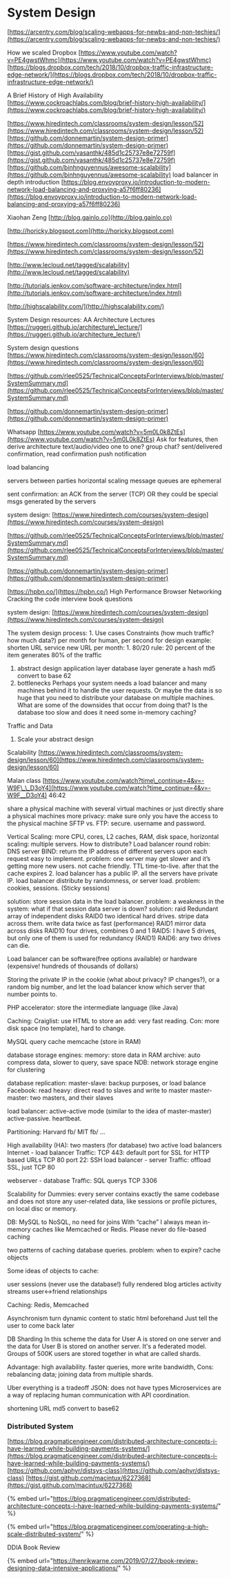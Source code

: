 # System Design

[https://arcentry.com/blog/scaling-webapps-for-newbs-and-non-techies/](https://arcentry.com/blog/scaling-webapps-for-newbs-and-non-techies/)

How we scaled Dropbox [https://www.youtube.com/watch?v=PE4gwstWhmc](https://www.youtube.com/watch?v=PE4gwstWhmc) [https://blogs.dropbox.com/tech/2018/10/dropbox-traffic-infrastructure-edge-network/](https://blogs.dropbox.com/tech/2018/10/dropbox-traffic-infrastructure-edge-network/)

A Brief History of High Availability [https://www.cockroachlabs.com/blog/brief-history-high-availability/](https://www.cockroachlabs.com/blog/brief-history-high-availability/)

[https://www.hiredintech.com/classrooms/system-design/lesson/52](https://www.hiredintech.com/classrooms/system-design/lesson/52) [https://github.com/donnemartin/system-design-primer](https://github.com/donnemartin/system-design-primer) [https://gist.github.com/vasanthk/485d1c25737e8e72759f](https://gist.github.com/vasanthk/485d1c25737e8e72759f) [https://github.com/binhnguyennus/awesome-scalability](https://github.com/binhnguyennus/awesome-scalability) load balancer in depth introduction [https://blog.envoyproxy.io/introduction-to-modern-network-load-balancing-and-proxying-a57f6ff80236](https://blog.envoyproxy.io/introduction-to-modern-network-load-balancing-and-proxying-a57f6ff80236)

Xiaohan Zeng [http://blog.gainlo.co](http://blog.gainlo.co)

[http://horicky.blogspot.com](http://horicky.blogspot.com)

[https://www.hiredintech.com/classrooms/system-design/lesson/52](https://www.hiredintech.com/classrooms/system-design/lesson/52)

[http://www.lecloud.net/tagged/scalability](http://www.lecloud.net/tagged/scalability)

[http://tutorials.jenkov.com/software-architecture/index.html](http://tutorials.jenkov.com/software-architecture/index.html)

[http://highscalability.com/](http://highscalability.com/)

System Design resources: AA Architecture Lectures [https://ruggeri.github.io/architecture\_lecture/](https://ruggeri.github.io/architecture_lecture/)

System design questions [https://www.hiredintech.com/classrooms/system-design/lesson/60](https://www.hiredintech.com/classrooms/system-design/lesson/60)

[https://github.com/rlee0525/TechnicalConceptsForInterviews/blob/master/SystemSummary.md](https://github.com/rlee0525/TechnicalConceptsForInterviews/blob/master/SystemSummary.md)

[https://github.com/donnemartin/system-design-primer](https://github.com/donnemartin/system-design-primer)

Whatsapp [https://www.youtube.com/watch?v=5m0L0k8ZtEs](https://www.youtube.com/watch?v=5m0L0k8ZtEs) Ask for features, then derive architecture text/audio/video one to one? group chat? sent/delivered confirmation, read confirmation push notification

load balancing

servers between parties horizontal scaling message queues are ephemeral

sent confirmation: an ACK from the server \(TCP\) OR they could be special msgs generated by the servers

system design: [https://www.hiredintech.com/courses/system-design](https://www.hiredintech.com/courses/system-design)

[https://github.com/rlee0525/TechnicalConceptsForInterviews/blob/master/SystemSummary.md](https://github.com/rlee0525/TechnicalConceptsForInterviews/blob/master/SystemSummary.md)

[https://github.com/donnemartin/system-design-primer](https://github.com/donnemartin/system-design-primer)

[https://hpbn.co/](https://hpbn.co/) High Performance Browser Networking Cracking the code interview book questions

system design: [https://www.hiredintech.com/courses/system-design](https://www.hiredintech.com/courses/system-design)

The system design process: 1. Use cases Constraints \(how much traffic? how much data?\) per month for human, per second for design example: shorten URL service new URL per month: 1. 80/20 rule: 20 percent of the item generates 80% of the traffic

1. abstract design application layer database layer generate a hash md5 convert to base 62
2. bottlenecks Perhaps your system needs a load balancer and many machines behind it to handle the user requests. Or maybe the data is so huge that you need to distribute your database on multiple machines. What are some of the downsides that occur from doing that? Is the database too slow and does it need some in-memory caching?

Traffic and Data

1. Scale your abstract design

Scalability [https://www.hiredintech.com/classrooms/system-design/lesson/60](https://www.hiredintech.com/classrooms/system-design/lesson/60)

Malan class [https://www.youtube.com/watch?time\_continue=4&v=-W9F\_\_D3oY4](https://www.youtube.com/watch?time_continue=4&v=-W9F__D3oY4) 46:42

share a physical machine with several virtual machines or just directly share a physical machines more privacy: make sure only you have the access to the physical machine SFTP vs. FTP: secure. username and password.

Vertical Scaling: more CPU, cores, L2 caches, RAM, disk space, horizontal scaling: multiple servers. How to distribute? Load balancer round robin: DNS server BIND: return the IP address of different servers upon each request easy to implement. problem: one server may get slower and it’s getting more new users. not cache friendly. TTL time-to-live. after that the cache expires 2. load balancer has a public IP. all the servers have private IP. load balancer distribute by randomness, or server load. problem: cookies, sessions. \(Sticky sessions\)

solution: store session data in the load balancer. problem: a weakness in the system: what if that session data server is down? solution: raid Redundant array of independent disks RAID0 two identical hard drives. stripe data across them. write data twice as fast \(performance\) RAID1 mirror data across disks RAID10 four drives, combines 0 and 1 RAID5: I have 5 drives, but only one of them is used for redundancy \(RAID1\) RAID6: any two drives can die.

Load balancer can be software\(free options available\) or hardware \(expensive! hundreds of thousands of dollars\)

Storing the private IP in the cookie \(what about privacy? IP changes?\), or a random big number, and let the load balancer know which server that number points to.

PHP accelerator: store the intermediate language \(like Java\)

Caching: Craiglist: use HTML to store an add: very fast reading. Con: more disk space \(no template\), hard to change.

MySQL query cache memcache \(store in RAM\)

database storage engines: memory: store data in RAM archive: auto compress data, slower to query, save space NDB: network storage engine for clustering

database replication: master-slave: backup purposes, or load balance Facebook: read heavy: direct read to slaves and write to master master-master: two masters, and their slaves

load balancer: active-active mode \(similar to the idea of master-master\) active-passive. heartbeat.

Partitioning: Harvard fb/ MIT fb/ …

High availability \(HA\): two masters \(for database\) two active load balancers Internet - load balancer Traffic: TCP 443: default port for SSL for HTTP based URLs TCP 80 port 22: SSH load balancer - server Traffic: offload SSL, just TCP 80

webserver - database Traffic: SQL querys TCP 3306

Scalability for Dummies: every server contains exactly the same codebase and does not store any user-related data, like sessions or profile pictures, on local disc or memory.

DB: MySQL to NoSQL, no need for joins With “cache” I always mean in-memory caches like Memcached or Redis. Please never do file-based caching

two patterns of caching database queries. problem: when to expire? cache objects

Some ideas of objects to cache:

user sessions \(never use the database!\) fully rendered blog articles activity streams user&lt;-&gt;friend relationships

Caching: Redis, Memcached

Asynchronism turn dynamic content to static html beforehand Just tell the user to come back later

DB Sharding In this scheme the data for User A is stored on one server and the data for User B is stored on another server. It's a federated model. Groups of 500K users are stored together in what are called shards.

Advantage: high availability. faster queries, more write bandwidth, Cons: rebalancing data; joining data from multiple shards.

Uber everything is a tradeoff JSON: does not have types Microservices are a way of replacing human communication with API coordination.

shortening URL md5 convert to base62

### Distributed System

[https://blog.pragmaticengineer.com/distributed-architecture-concepts-i-have-learned-while-building-payments-systems/](https://blog.pragmaticengineer.com/distributed-architecture-concepts-i-have-learned-while-building-payments-systems/) [https://github.com/aphyr/distsys-class](https://github.com/aphyr/distsys-class) [https://gist.github.com/macintux/6227368](https://gist.github.com/macintux/6227368)

{% embed url="https://blog.pragmaticengineer.com/distributed-architecture-concepts-i-have-learned-while-building-payments-systems/" %}

{% embed url="https://blog.pragmaticengineer.com/operating-a-high-scale-distributed-system/" %}

DDIA Book Review

{% embed url="https://henrikwarne.com/2019/07/27/book-review-designing-data-intensive-applications/" %}

